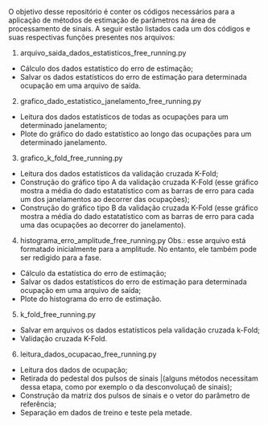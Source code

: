 O objetivo desse repositório é conter os códigos necessários para a aplicação de métodos de estimação de parâmetros na área de processamento de sinais.
A seguir estão listados cada um dos códigos e suas respectivas funções presentes nos arquivos:

1) arquivo_saida_dados_estatisticos_free_running.py
- Cálculo dos dados estatístico do erro de estimação;
- Salvar os dados estatísticos do erro de estimação para determinada ocupação em uma arquivo de saída.

2) grafico_dado_estatistico_janelamento_free_running.py
- Leitura dos dados estatísticos de todas as ocupações para um determinado janelamento;
- Plote do gráfico do dado estatístico ao longo das ocupações para um determinado janelamento.

3) grafico_k_fold_free_running.py
- Leitura dos dados estatísticos da validação cruzada K-Fold;
- Construção do gráfico tipo A da validação cruzada K-Fold (esse gráfico mostra a média do dado estatatístico com as barras de erro para cada um dos janelamentos ao decorrer das ocupações);
- Construção do gráfico tipo B da validação cruzada K-Fold (esse gráfico mostra a média do dado estatatístico com as barras de erro para cada uma das ocupações ao decorrer do janelamento).
  
4) histograma_erro_amplitude_free_running.py
Obs.: esse arquivo está formatado inicialmente para a amplitude. No entanto, ele também pode ser redigido para a fase.
- Cálculo da estatística do erro de estimação;
- Salvar os dados estatísticos do erro de estimação para determinada ocupação em uma arquivo de saída;
- Plote do histograma do erro de estimação.

5) k_fold_free_running.py
- Salvar em arquivos os dados estatísticos pela validação cruzada k-Fold;
- Validação cruzada K-Fold.

6) leitura_dados_ocupacao_free_running.py
- Leitura dos dados de ocupação;
- Retirada do pedestal dos pulsos de sinais |(alguns métodos necessitam dessa etapa, como por exemplo o da desconvoluçaõ de sinais);
- Construção da matriz dos pulsos de sinais e o vetor do parâmetro de referência;
- Separação em dados de treino e teste pela metade.


